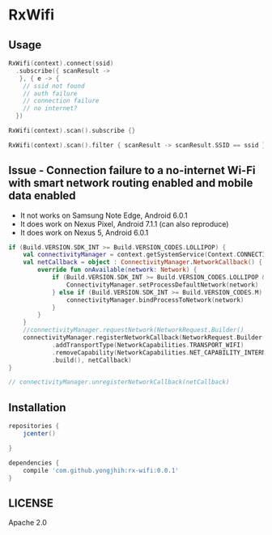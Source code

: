 # RxWifi

## Usage

```kt
RxWifi(context).connect(ssid)
  .subscribe({ scanResult ->
   }, { e -> {
    // ssid not found
    // auth failure
    // connection failure
    // no internet?
  })
```

```kt
RxWifi(context).scan().subscribe {}
```

```kt
RxWifi(context).scan().filter { scanResult -> scanResult.SSID == ssid }.first().flatMap { RxWifi(context).connect() }
```

## Issue - Connection failure to a no-internet Wi-Fi with smart network routing enabled and mobile data enabled

* It not works on Samsung Note Edge, Android 6.0.1
* It does work on Nexus Pixel, Android 7.1.1 (can also reproduce)
* It does work on Nexus 5, Android 6.0.1

```kt
if (Build.VERSION.SDK_INT >= Build.VERSION_CODES.LOLLIPOP) {
    val connectivityManager = context.getSystemService(Context.CONNECTIVITY_SERVICE) as ConnectivityManager
    val netCallback = object : ConnectivityManager.NetworkCallback() {
        override fun onAvailable(network: Network) {
            if (Build.VERSION.SDK_INT >= Build.VERSION_CODES.LOLLIPOP && Build.VERSION.SDK_INT < Build.VERSION_CODES.M) {
                ConnectivityManager.setProcessDefaultNetwork(network)
            } else if (Build.VERSION.SDK_INT >= Build.VERSION_CODES.M) {
                connectivityManager.bindProcessToNetwork(network)
            }
        }
    }
    //connectivityManager.requestNetwork(NetworkRequest.Builder()
    connectivityManager.registerNetworkCallback(NetworkRequest.Builder()
            .addTransportType(NetworkCapabilities.TRANSPORT_WIFI)
            .removeCapability(NetworkCapabilities.NET_CAPABILITY_INTERNET)
            .build(), netCallback)
}

// connectivityManager.unregisterNetworkCallback(netCallback)
```

## Installation

```gradle
repositories {
    jcenter()

}

dependencies {
    compile 'com.github.yongjhih:rx-wifi:0.0.1'
}
```

## LICENSE

Apache 2.0
